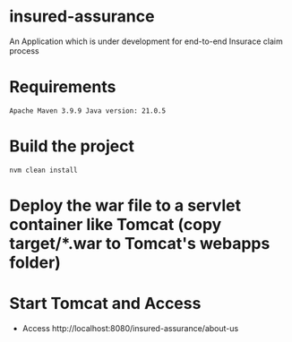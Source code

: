 # insured-assurance
An Application which is under development for end-to-end Insurace claim process

# Requirements
``
    Apache Maven 3.9.9
    Java version: 21.0.5
``

# Build the project

``nvm clean install``

# Deploy the war file to a servlet container like Tomcat (copy target/*.war to Tomcat's webapps folder)

# Start Tomcat and Access
 - Access http://localhost:8080/insured-assurance/about-us